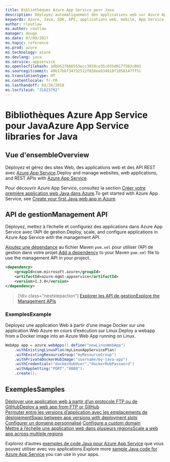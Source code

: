 ```yaml
---
title: Bibliothèques Azure App Service pour Java
description: Déployez automatiquement des applications web sur Azure App Service à l’aide de l’API de gestion Azure.
keywords: Azure, Java, SDK, API, applications web, mobile, App Service
author: rloutlaw
ms.author: routlaw
manager: douge
ms.date: 07/09/2017
ms.topic: reference
ms.prod: azure
ms.technology: azure
ms.devlang: java
ms.service: appservice
ms.openlocfilehash: adbb527666553ecc3039ce35c035d017f502c801
ms.sourcegitcommit: 49b17bbf34732512f836ee634818f1058147ff5c
ms.translationtype: HT
ms.contentlocale: fr-FR
ms.lasthandoff: 04/26/2018
ms.locfileid: "31823792"
---
```

# <a name="azure-app-service-libraries-for-java"></a><span data-ttu-id="2442b-104">Bibliothèques Azure App Service pour Java</span><span class="sxs-lookup"><span data-stu-id="2442b-104">Azure App Service libraries for Java</span></span>

## <a name="overview"></a><span data-ttu-id="2442b-105">Vue d'ensemble</span><span class="sxs-lookup"><span data-stu-id="2442b-105">Overview</span></span>

<span data-ttu-id="2442b-106">Déployez et gérez des sites Web, des applications web et des API REST avec [Azure App Service](/azure/app-service).</span><span class="sxs-lookup"><span data-stu-id="2442b-106">Deploy and manage websites, web applications, and REST APIs with [Azure App Service](/azure/app-service).</span></span>

<span data-ttu-id="2442b-107">Pour découvrir Azure App Service, consultez la section [Créer votre première application web Java dans Azure](/azure/app-service-web/app-service-web-get-started-java).</span><span class="sxs-lookup"><span data-stu-id="2442b-107">To get started with Azure App Service, see [Create your first Java web app in Azure](/azure/app-service-web/app-service-web-get-started-java).</span></span>

## <a name="management-api"></a><span data-ttu-id="2442b-108">API de gestion</span><span class="sxs-lookup"><span data-stu-id="2442b-108">Management API</span></span>

<span data-ttu-id="2442b-109">Déployez, mettez à l’échelle et configurez des applications dans Azure App Service avec l’API de gestion.</span><span class="sxs-lookup"><span data-stu-id="2442b-109">Deploy, scale, and configure applications in Azure App Service with the management API.</span></span>

<span data-ttu-id="2442b-110">[Ajoutez une dépendance](https://maven.apache.org/guides/getting-started/index.html#How_do_I_use_external_dependencies) au fichier Maven `pom.xml` pour utiliser l’API de gestion dans votre projet.</span><span class="sxs-lookup"><span data-stu-id="2442b-110">[Add a dependency](https://maven.apache.org/guides/getting-started/index.html#How_do_I_use_external_dependencies) to your Maven `pom.xml` file to use the management API in your project.</span></span>

```XML
<dependency>
    <groupId>com.microsoft.azure</groupId>
    <artifactId>azure-mgmt-appservice</artifactId>
    <version>1.3.0</version>
</dependency>
```   

> [!div class="nextstepaction"]
> [<span data-ttu-id="2442b-111">Explorer les API de gestion</span><span class="sxs-lookup"><span data-stu-id="2442b-111">Explore the Management APIs</span></span>](/java/api/overview/azure/appservice/management)

### <a name="example"></a><span data-ttu-id="2442b-112">Exemples</span><span class="sxs-lookup"><span data-stu-id="2442b-112">Example</span></span>

<span data-ttu-id="2442b-113">Déployez une application Web à partir d’une image Docker sur une application Web Azure en cours d’exécution sur Linux.</span><span class="sxs-lookup"><span data-stu-id="2442b-113">Deploy a webapp from a Docker image into an Azure Web App running on Linux.</span></span>

```java
WebApp app = azure.webApps().define("newLinuxWebApp")
    .withExistingLinuxPlan(myLinuxAppServicePlan)
    .withExistingResourceGroup("myResourceGroup")
    .withPrivateDockerHubImage("username/my-java-app")
    .withCredentials("dockerHubUser","dockerHubPassword")
    .withAppSetting("PORT","8080").
    .create();
```

## <a name="samples"></a><span data-ttu-id="2442b-114">Exemples</span><span class="sxs-lookup"><span data-stu-id="2442b-114">Samples</span></span>

<span data-ttu-id="2442b-115">[Déployer une application web à partir d’un protocole FTP ou de GitHub][1]</span><span class="sxs-lookup"><span data-stu-id="2442b-115">[Deploy a web app from FTP or GitHub][1]</span></span>  
<span data-ttu-id="2442b-116">[Permuter entre les versions d’application avec les emplacements de déploiement][2]</span><span class="sxs-lookup"><span data-stu-id="2442b-116">[Swap between app versions with deployment slots][2]</span></span>  
<span data-ttu-id="2442b-117">[Configurer un domaine personnalisé][3] </span><span class="sxs-lookup"><span data-stu-id="2442b-117">[Configure a custom domain][3] </span></span>  
<span data-ttu-id="2442b-118">[Mettre à l’échelle une application web dans plusieurs régions][4]</span><span class="sxs-lookup"><span data-stu-id="2442b-118">[Scale a web app across multiple regions][4]</span></span>   

<span data-ttu-id="2442b-119">Explorez d’autres [exemples de code Java pour Azure App Service](https://azure.microsoft.com/resources/samples/?platform=java&term=appservice) que vous pouvez utiliser avec vos applications.</span><span class="sxs-lookup"><span data-stu-id="2442b-119">Explore more [sample Java code for Azure App Service](https://azure.microsoft.com/resources/samples/?platform=java&term=appservice) you can use in your apps.</span></span>

[1]: ../docs-ref-conceptual/java-sdk-configure-webapp-sources.md
[2]: https://azure.microsoft.com/resources/samples/app-service-java-manage-staging-and-production-slots-for-web-apps/
[3]: https://azure.microsoft.com/resources/samples/app-service-java-manage-web-apps-with-custom-domains/
[4]: https://azure.microsoft.com/resources/samples/app-service-java-scale-web-apps-on-linux/
